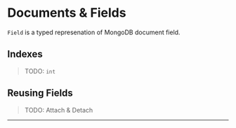 # Documents & Fields

`Field` is a typed represenation of MongoDB document field. 

## Indexes

> TODO: `int`

## Reusing Fields

> TODO: Attach & Detach

* * *

